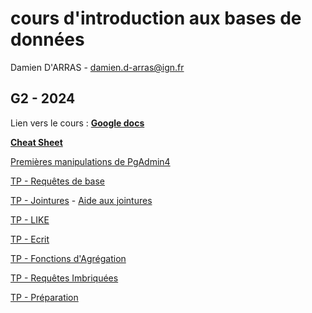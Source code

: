 # cours d'introduction aux bases de données

Damien D'ARRAS - damien.d-arras@ign.fr

## G2 - 2024

Lien vers le cours : **[Google docs](https://docs.google.com/presentation/d/1TKlmLLidOdDczgt6kVVT4sk8SPTT3wJeAhqYRh8FDHs/edit?usp=sharing)**

**[Cheat Sheet](./Cheat%20Sheet%20SQL.pdf)**

[Premières manipulations de PgAdmin4](./TP/SELECT/Mise_en_place.md)

[TP - Requêtes de base](./TP/SELECT/Requetes_de_base.md)

[TP - Jointures](/TP/JOIN/Jointures.md) - [Aide aux jointures](./TP/JOIN/AideJointures.md)

[TP - LIKE](./TP/LIKE/LIKE.md)

[TP - Ecrit](./TP/Ecrit/JOIN_ecrit.md)

[TP - Fonctions d'Agrégation](./TP/Agg/Agregation.md)

[TP - Requêtes Imbriquées](./TP/Imbriquees/Imbriquees.md)

[TP - Préparation](./TP/Preparation/Preparation.md)
